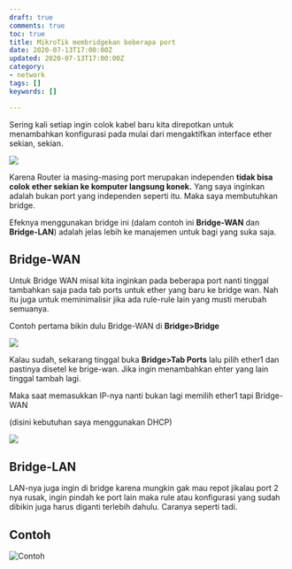 ```yaml
---
draft: true
comments: true
toc: true
title: MikroTik membridgekan beberapa port
date: 2020-07-13T17:00:00Z
updated: 2020-07-13T17:00:00Z
category:
- network
tags: []
keywords: []

---
```

Sering kali setiap ingin colok kabel baru kita direpotkan untuk menambahkan konfigurasi pada mulai dari mengaktifkan interface ether sekian, sekian.

![](/images/2020-07-14_1.jpg)

Karena Router ia masing-masing port merupakan independen **tidak bisa colok ether sekian ke komputer langsung konek.** Yang saya inginkan adalah bukan port yang independen seperti itu. Maka saya membutuhkan bridge.

Efeknya menggunakan bridge ini (dalam contoh ini **Bridge-WAN** dan **Bridge-LAN**) adalah jelas lebih ke manajemen untuk bagi yang suka saja.

## Bridge-WAN

Untuk Bridge WAN misal kita inginkan pada beberapa port nanti tinggal tambahkan saja pada tab ports untuk ether yang baru ke bridge wan. Nah itu juga untuk meminimalisir  jika ada rule-rule lain yang musti merubah semuanya.

Contoh pertama bikin dulu Bridge-WAN di **Bridge>Bridge**

![](/images/screenshot_2020-07-14_2.png)

Kalau sudah, sekarang tinggal buka **Bridge>Tab Ports** lalu pilih ether1 dan pastinya disetel ke brige-wan. Jika ingin menambahkan ehter yang lain tinggal tambah lagi.

Maka saat memasukkan IP-nya nanti bukan lagi memilih ether1 tapi Bridge-WAN

(disini kebutuhan saya menggunakan DHCP)

![](/images/screenshot_2020-07-14_3.png)

## Bridge-LAN

LAN-nya juga ingin di bridge karena mungkin gak mau repot jikalau port 2 nya rusak, ingin pindah ke port lain maka rule atau konfigurasi yang sudah dibikin juga harus diganti terlebih dahulu. Caranya seperti tadi.

## Contoh

![](/images/screenshot_2020-07-14_5.png "Contoh")